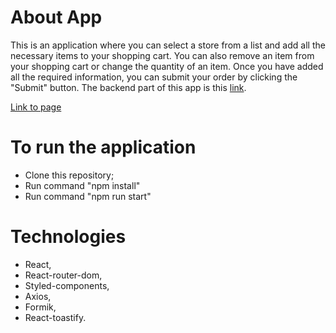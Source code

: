 # About App

This is an application where you can select a store from a list and add all the necessary items to your shopping cart. You can also remove an item from your shopping cart or change the quantity of an item. Once you have added all the required information, you can submit your order by clicking the "Submit" button.
The backend part of this app is this [link](https://github.com/Kristuwa/backend-shop).

[Link to page](https://kristuwa.github.io/shop-app/)

# To run the application

- Clone this repository;
- Run command "npm install"
- Run command "npm run start"

# Technologies

- React,
- React-router-dom,
- Styled-components,
- Axios,
- Formik,
- React-toastify.
